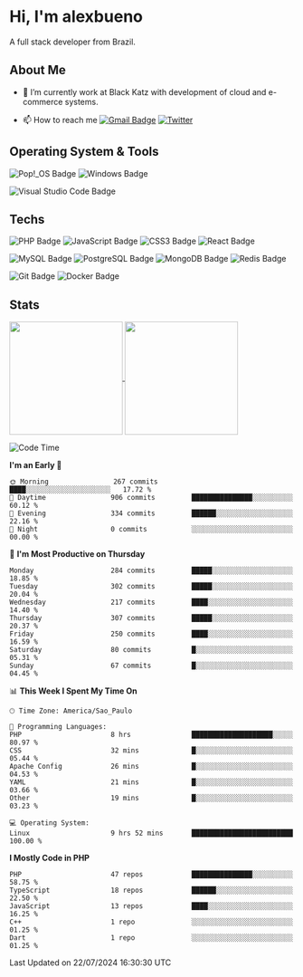 # Hi, I'm alexbueno

A full stack developer from Brazil.

## About Me

- 🌱 I’m currently work at Black Katz with development of cloud and e-commerce systems.

- 📫 How to reach me [![Gmail Badge](https://img.shields.io/badge/-gmail-c14438?style=for-the-badge&logo=Gmail&logoColor=ffffff)](mailto:alexsandrofbueno@gmail.com) [![Twitter](https://img.shields.io/badge/twitter-1DA1F2.svg?style=for-the-badge&logo=twitter&logoColor=ffffff)](https://twitter.com/Alex_Bueno_7)

## Operating System & Tools

![Pop!_OS Badge](https://img.shields.io/badge/Pop!__OS-48B9C7?logo=popos&logoColor=fff&style=flat)
![Windows Badge](https://img.shields.io/badge/Windows-0078D6?logo=windows&logoColor=fff&style=flat)

![Visual Studio Code Badge](https://img.shields.io/badge/Visual%20Studio%20Code-007ACC?logo=visualstudiocode&logoColor=fff&style=flat)

## Techs

![PHP Badge](https://img.shields.io/badge/PHP-777BB4?logo=php&logoColor=fff&style=flat)
![JavaScript Badge](https://img.shields.io/badge/JavaScript-F7DF1E?logo=javascript&logoColor=000&style=flat)
![CSS3 Badge](https://img.shields.io/badge/CSS3-1572B6?logo=css3&logoColor=fff&style=flat)
![React Badge](https://img.shields.io/badge/React-61DAFB?logo=react&logoColor=000&style=flat)

![MySQL Badge](https://img.shields.io/badge/MySQL-4479A1?logo=mysql&logoColor=fff&style=flat)
![PostgreSQL Badge](https://img.shields.io/badge/PostgreSQL-4169E1?logo=postgresql&logoColor=fff&style=flat)
![MongoDB Badge](https://img.shields.io/badge/MongoDB-47A248?logo=mongodb&logoColor=fff&style=flat)
![Redis Badge](https://img.shields.io/badge/Redis-DC382D?logo=redis&logoColor=fff&style=flat)

![Git Badge](https://img.shields.io/badge/Git-F05032?logo=git&logoColor=fff&style=flat)
![Docker Badge](https://img.shields.io/badge/Docker-2496ED?logo=docker&logoColor=fff&style=flat)


## Stats

<a href="https://github.com/anuraghazra/github-readme-stats">
  <img height=200 align="center" src="https://github-readme-stats.vercel.app/api?username=alexbueno7&theme=dark" />
</a>
<a href="https://github.com/anuraghazra/convoychat">
  <img height=200 align="center" src="https://github-readme-stats.vercel.app/api/top-langs?username=alexbueno7&layout=compact&langs_count=8&card_width=320&theme=dark" />
</a>

<!--START_SECTION:waka-->
![Code Time](http://img.shields.io/badge/Code%20Time-1%2C028%20hrs%2044%20mins-blue)

**I'm an Early 🐤** 

```text
🌞 Morning                267 commits         ████░░░░░░░░░░░░░░░░░░░░░   17.72 % 
🌆 Daytime                906 commits         ███████████████░░░░░░░░░░   60.12 % 
🌃 Evening                334 commits         ██████░░░░░░░░░░░░░░░░░░░   22.16 % 
🌙 Night                  0 commits           ░░░░░░░░░░░░░░░░░░░░░░░░░   00.00 % 
```
📅 **I'm Most Productive on Thursday** 

```text
Monday                   284 commits         █████░░░░░░░░░░░░░░░░░░░░   18.85 % 
Tuesday                  302 commits         █████░░░░░░░░░░░░░░░░░░░░   20.04 % 
Wednesday                217 commits         ████░░░░░░░░░░░░░░░░░░░░░   14.40 % 
Thursday                 307 commits         █████░░░░░░░░░░░░░░░░░░░░   20.37 % 
Friday                   250 commits         ████░░░░░░░░░░░░░░░░░░░░░   16.59 % 
Saturday                 80 commits          █░░░░░░░░░░░░░░░░░░░░░░░░   05.31 % 
Sunday                   67 commits          █░░░░░░░░░░░░░░░░░░░░░░░░   04.45 % 
```


📊 **This Week I Spent My Time On** 

```text
🕑︎ Time Zone: America/Sao_Paulo

💬 Programming Languages: 
PHP                      8 hrs               ████████████████████░░░░░   80.97 % 
CSS                      32 mins             █░░░░░░░░░░░░░░░░░░░░░░░░   05.44 % 
Apache Config            26 mins             █░░░░░░░░░░░░░░░░░░░░░░░░   04.53 % 
YAML                     21 mins             █░░░░░░░░░░░░░░░░░░░░░░░░   03.66 % 
Other                    19 mins             █░░░░░░░░░░░░░░░░░░░░░░░░   03.23 % 

💻 Operating System: 
Linux                    9 hrs 52 mins       █████████████████████████   100.00 % 
```

**I Mostly Code in PHP** 

```text
PHP                      47 repos            ███████████████░░░░░░░░░░   58.75 % 
TypeScript               18 repos            ██████░░░░░░░░░░░░░░░░░░░   22.50 % 
JavaScript               13 repos            ████░░░░░░░░░░░░░░░░░░░░░   16.25 % 
C++                      1 repo              ░░░░░░░░░░░░░░░░░░░░░░░░░   01.25 % 
Dart                     1 repo              ░░░░░░░░░░░░░░░░░░░░░░░░░   01.25 % 
```




 Last Updated on 22/07/2024 16:30:30 UTC
<!--END_SECTION:waka-->
